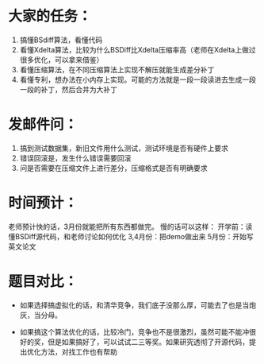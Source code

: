 # 大家的任务：
1. 搞懂BSdiff算法，看懂代码
2. 看懂Xdelta算法，比较为什么BSDiff比Xdelta压缩率高（老师在Xdelta上做过很多优化，可以拿来借鉴）
3. 看懂压缩算法，在不同压缩算法上实现不解压就能生成差分补丁
4. 看懂专利，想办法在小内存上实现。可能的方法就是一段一段读进去生成一段一段的补丁，然后合并为大补丁

# 发邮件问：
1. 搞到测试数据集，新旧文件用什么测试，测试环境是否有硬件上要求
2. 错误回滚是，发生什么错误需要回滚
3. 问是否需要在压缩文件上进行差分，压缩格式是否有明确要求

# 时间预计：
老师预计快的话，3月份就能把所有东西都做完。
慢的话可以这样：
开学前：读懂BSDiff源代码，和老师讨论如何优化
3,4月份：把demo做出来
5月份：开始写英文论文

# 题目对比：


- 如果选择搞虚拟化的话，和清华竞争，我们底子没那么厚，可能去了也是当炮灰，当分母。


- 如果搞这个算法优化的话，比较冷门，竞争也不是很激烈，虽然可能不能冲很好的奖，但是如果搞好了，可以试试二三等奖。如果研究透彻了开源代码，提出优化方法，对找工作也有帮助
